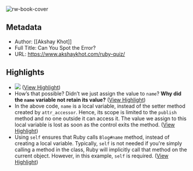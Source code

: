 ![rw-book-cover](https://www.akshaykhot.com/content/images/2023/04/error-4.png)

## Metadata
- Author: [[Akshay Khot]]
- Full Title: Can You Spot the Error?
- URL: https://www.akshaykhot.com/ruby-quiz/

## Highlights
- ![](https://www.akshaykhot.com/content/images/size/w2000/2023/04/error-4.png) ([View Highlight](https://read.readwise.io/read/01gzp27nq1a73t3bjxwdbkeprm))
- How’s that possible? Didn’t we just assign the value to `name`? **Why did the `name` variable not retain its value?** ([View Highlight](https://read.readwise.io/read/01gzp27yndy8kj6dvjgnbw2mdv))
- In the above code, `name` is a local variable, instead of the setter method created by `attr_accessor`. Hence, its scope is limited to the `publish` method and no one outside it can access it. The value we assign to this local variable is lost as soon as the control exits the method. ([View Highlight](https://read.readwise.io/read/01gzp28128hfg26sy5k6mst8rm))
- Using `self` ensures that Ruby calls `Blog#name` method, instead of creating a local variable. Typically, `self` is not needed if you're simply calling a method in the class, Ruby will implicitly call that method on the current object. However, in this example, `self` is required. ([View Highlight](https://read.readwise.io/read/01gzp28yfqrdtqq5s3eqykf9ss))
